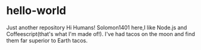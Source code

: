 # hello-world
Just another repository
Hi Humans!
Solomon1401 here,I like Node.js and Coffeescript(that's what I'm made of!).
I've had tacos on the moon and find them far superior to Earth tacos.
